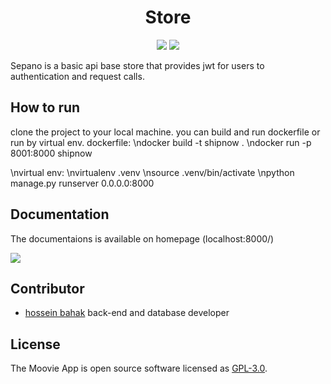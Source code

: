 <h1 align="center"> Store </h1>

<p align="center">
  <img src="https://img.shields.io/static/v1?label=Backend&message=Django DRF&color=blue">
  <img src="https://img.shields.io/static/v1?label=Database&message=SQLite&color=important">
</p>


Sepano is a basic api base store that provides jwt for users to authentication and request calls.  

## How to run
clone the project to your local machine. you can build and run dockerfile or run by virtual env.
dockerfile:
\ndocker build -t shipnow .
\ndocker run -p 8001:8000 shipnow

\nvirtual env:
\nvirtualenv .venv
\nsource .venv/bin/activate
\npython manage.py runserver 0.0.0.0:8000

## Documentation
The documentaions is available on homepage (localhost:8000/)

<img src="https://github.com/hosseinbahak/sepano/tree/main/media/doc.png">

## Contributor
* [hossein bahak](https://github.com/hosseinbahak) back-end and database developer
## License
The Moovie App is open source software licensed as [GPL-3.0](https://github.com/hosseinbahak/SE2/blob/main/LICENSE).

